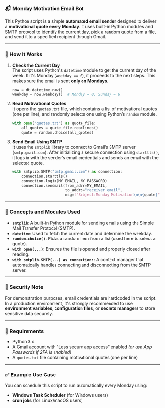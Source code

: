### 📬 Monday Motivation Email Bot

This Python script is a simple **automated email sender** designed to deliver a **motivational quote every Monday**. It uses built-in Python modules and SMTP protocol to identify the current day, pick a random quote from a file, and send it to a specified recipient through Gmail.

---

### 🚀 How It Works

1. **Check the Current Day**  
   The script uses Python's `datetime` module to get the current day of the week. If it's Monday (`weekday == 0`), it proceeds to the next steps. This makes sure the email is sent **only on Mondays**.

   ```python
   now = dt.datetime.now()
   weekday = now.weekday()  # Monday = 0, Sunday = 6
   ```

2. **Read Motivational Quotes**  
   It opens the `quotes.txt` file, which contains a list of motivational quotes (one per line), and randomly selects one using Python’s `random` module.

   ```python
   with open("quotes.txt") as quote_file:
       all_quotes = quote_file.readlines()
       quote = random.choice(all_quotes)
   ```

3. **Send Email Using SMTP**  
   It uses the `smtplib` library to connect to Gmail’s SMTP server (`smtp.gmail.com`). After initializing a secure connection using `starttls()`, it logs in with the sender’s email credentials and sends an email with the selected quote.

   ```python
   with smtplib.SMTP("smtp.gmail.com") as connection:
       connection.starttls()
       connection.login(MY_EMAIL, MY_PASSWORD)
       connection.sendmail(from_addr=MY_EMAIL,
                           to_addrs="receiver email",
                           msg=f"Subject:Monday Motivation\n\n{quote}")
   ```

---

### 🧰 Concepts and Modules Used

- **`smtplib`**: A built-in Python module for sending emails using the Simple Mail Transfer Protocol (SMTP).
- **`datetime`**: Used to fetch the current date and determine the weekday.
- **`random.choice()`**: Picks a random item from a list (used here to select a quote).
- **`with open(...)`**: Ensures the file is opened and properly closed after reading.
- **`with smtplib.SMTP(...) as connection:`**: A context manager that automatically handles connecting and disconnecting from the SMTP server.

---

### 🔐 Security Note

For demonstration purposes, email credentials are hardcoded in the script. In a production environment, it's strongly recommended to use **environment variables**, **configuration files**, or **secrets managers** to store sensitive data securely.

---

### 📄 Requirements

- Python 3.x
- A Gmail account with "Less secure app access" enabled *(or use App Passwords if 2FA is enabled)*
- A `quotes.txt` file containing motivational quotes (one per line)

---

### ✅ Example Use Case

You can schedule this script to run automatically every Monday using:

- **Windows Task Scheduler** (for Windows users)
- **cron jobs** (for Linux/macOS users)
